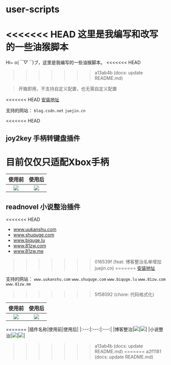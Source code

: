 # user-scripts

<<<<<<< HEAD
这里是我编写和改写的一些油猴脚本
=======
Hi~ o(*￣▽￣*)ブ，这里是我编写的一些油猴脚本。
<<<<<<< HEAD
>>>>>>> a13ab4b (docs: update README.md)

> 开箱即用，不支持自定义配置，也无需自定义配置

<<<<<<< HEAD
[安装地址](https://greasyfork.org/zh-CN/scripts/436382-%E5%8D%9A%E5%AE%A2%E6%95%B4%E6%B2%BB)

支持的网站：
`blog.csdn.net`
`juejin.cn`

<<<<<<< HEAD
## joy2key 手柄转键盘插件

目前仅仅只适配Xbox手柄
=======
|使用前|使用后|
|:---:|:---:|
|![](https://static.gausszhou.top/data/image/github/csdn_1.png)|![](https://static.gausszhou.top/data/image/github/csdn_2.png)|


## readnovel 小说整治插件
<<<<<<< HEAD

- www.uukanshu.com
- www.shuquge.com
- www.biquge.lu
- www.81zw.com
- www.81zw.me
>>>>>>> 016539f (feat: 博客整治名单增加juejin.cn)
=======
[安装地址](https://greasyfork.org/zh-CN/scripts/429917-%E5%B0%8F%E8%AF%B4%E6%95%B4%E6%B2%BB)

支持的网站：
`www.uukanshu.com` 
`www.shuquge.com` 
`www.biquge.lu` 
`www.81zw.com` 
`www.81zw.me`
>>>>>>> 5f58092 (chore:  代码格式化)

|使用前|使用后|
|:---:|:---:|
|![](https://static.gausszhou.top/data/image/github/uukanshu_1.png)|![](https://static.gausszhou.top/data/image/github/uukanshu_2.png)|
=======
|插件名称|使用前|使用后|
|:---:|:---:|:---:|
|博客整治|![](https://static.gausszhou.top/data/image/github/csdn_1.png)|![](https://static.gausszhou.top/data/image/github/csdn_2.png)|
|小说整治|![](https://static.gausszhou.top/data/image/github/uukanshu_1.png)|![](https://static.gausszhou.top/data/image/github/uukanshu_2.png)|
>>>>>>> a13ab4b (docs: update README.md)
=======
>>>>>>> a2f1181 (docs: update README.md)
